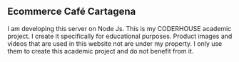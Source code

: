 ## Ecommerce Café Cartagena
I am developing this server on Node Js.
This is my CODERHOUSE academic project. I create it specifically for educational purposes. Product images and videos that are used in this website not are under my property. I only use them to create this academic project and do not benefit from it.
